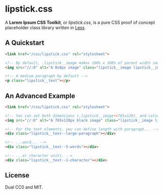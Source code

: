 # lipstick.css

A **Lorem Ipsum CSS Toolkit**, or *lipstick.css*, is a pure CSS proof of concept placeholder class library written in [Less](http://lesscss.org/).

## A Quickstart

```html
<link href="/css/lipstick.css" rel="stylesheet">

<!-- By default, .lipstick__image makes 100% x 100% of parent width image, which you might override by, for example, .lipstick__image--8x8 -->
<img src="//:0" alt="A 8x8px image" class="lipstick__image lipstick__image--8x8" />

<!-- A medium paragraph by default -->
<p class="lipstick__text"></p>
```

## An Advanced Example

```html
<link href="/css/lipstick.css" rel="stylesheet">

<!-- You can set both dimensions (.lipstick__image--765x120), and color (.lipstick__image--black) of the image -->
<img src="//:0" alt="A 765x120px black image" class="lipstick__image lipstick__image--765x120 lipstick__image--black" />

<!-- For the text elements, you can define length with paragraph... -->
<div class="lipstick__text--large-paragraph"></div>

<!-- ...word... -->
<div class="lipstick__text--5-words"></div>

<!-- ...or character units. -->
<div class="lipstick__text--1-character"></div>
```

## License

Dual CC0 and MIT.
